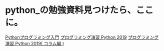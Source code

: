 # python_の勉強資料見つけたら、ここに。

[Pythonプログラミング入門](https://utokyo-ipp.github.io/IPP_textbook.pdf)
[プログラミング演習 Python 2019](https://repository.kulib.kyoto-u.ac.jp/dspace/bitstream/2433/245698/1/Version2020_02_13_01.pdf)
[プログラミング演習 Python 2019( コラム編 )](https://repository.kulib.kyoto-u.ac.jp/dspace/bitstream/2433/245698/2/Version2020_02_13_02.pdf)
